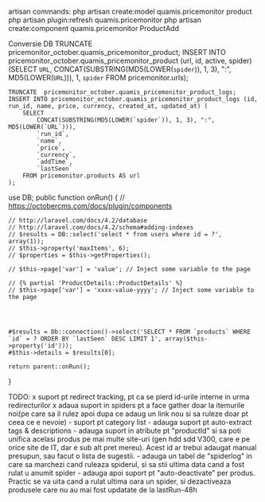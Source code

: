 artisan commands: 
	php artisan create:model quamis.pricemonitor product
	php artisan plugin:refresh quamis.pricemonitor
	php artisan create:component quamis.pricemonitor ProductAdd

 
Conversie DB
	TRUNCATE  pricemonitor_october.quamis_pricemonitor_product;
	INSERT INTO pricemonitor_october.quamis_pricemonitor_product (url, id, active, spider) (SELECT `URL`, CONCAT(SUBSTRING(MD5(LOWER(`spider`)), 1, 3), ":", MD5(LOWER(`URL`))), 1, `spider` FROM pricemonitor.urls);
	
	TRUNCATE  pricemonitor_october.quamis_pricemonitor_product_logs;
	INSERT INTO pricemonitor_october.quamis_pricemonitor_product_logs (id, run_id, name, price, currency, created_at, updated_at) (
		SELECT 
			CONCAT(SUBSTRING(MD5(LOWER(`spider`)), 1, 3), ":", MD5(LOWER(`URL`))),
			`run_id`,
			`name`,
			`price`,
			`currency`,
			`addTime`,
			`lastSeen`
		FROM pricemonitor.products AS url
	);


	
use DB;	
public function onRun()
{
	// https://octobercms.com/docs/plugin/components
	
	
	// http://laravel.com/docs/4.2/database
	// http://laravel.com/docs/4.2/schema#adding-indexes
	// $results = DB::select('select * from users where id = ?', array(1));
	// $this->property('maxItems', 6);
	// $properties = $this->getProperties();
	
	// $this->page['var'] = 'value'; // Inject some variable to the page 
	
	// {% partial 'ProductDetails::ProductDetails' %}
	// $this->page['var'] = 'xxxx-value-yyyy'; // Inject some variable to the page 



	 
	#$results = Db::connection()->select('SELECT * FROM `products` WHERE `id` = ? ORDER BY `lastSeen` DESC LIMIT 1', array($this->property('id')));
	#$this->details = $results[0];

	return parent::onRun();
}



TODO:
	x suport pt redirect tracking, pt ca se pierd id-urile interne in urma redirecturilor
	x adaua suport in spiders pt a face gather doar la itemurile noi(pe care sa il rulez apoi dupa ce adaug un link nou si sa ruleze doar pt ceea ce e nevoie)
	- suport pt category list
	- adauga suport pt auto-extract tags & descriptions
	- adauga suport in atribute pt "productId" si sa poti unifica acelasi produs pe mai multe site-uri (gen hdd sdd V300, care e pe orice site de IT, dar e sub alt pret mereu). Acest id ar trebui adaugat manual presupun, sau facut o lista de sugestii.
	- adauga un tabel de "spiderlog" in care sa marchezi cand ruleaza spiderul, si sa stii ultima data cand a fost rulat u anumit spider
		- adauga apoi suport pt "auto-deactivate" per produs. Practic se va uita cand a rulat ultima oara un spider, si dezactiveaza produsele care nu au mai fost updatate de la lastRun-48h
